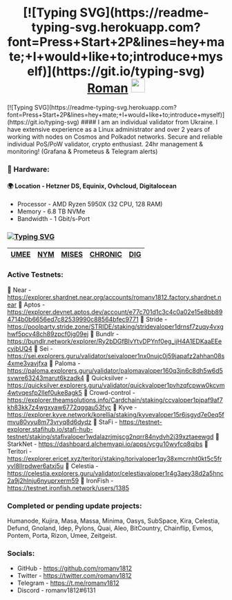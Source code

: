 <!--
**romanv1812/romanv1812** is a ✨ _special_ ✨ repository because its `README.md` (this file) appears on your GitHub profile.

Here are some ideas to get you started:

- 🔭 I’m currently working on ...
- 🌱 I’m currently learning ...
- 👯 I’m looking to collaborate on ...
- 🤔 I’m looking for help with ...
- 💬 Ask me about ...
- 📫 How to reach me: ...
- 😄 Pronouns: ...
- ⚡ Fun fact: ...
-->

<h1 align="center">[![Typing SVG](https://readme-typing-svg.herokuapp.com?font=Press+Start+2P&lines=hey+mate;+I+would+like+to;introduce+myself)](https://git.io/typing-svg) <a href="https://twitter.com/romanv1812" target="_blank">Roman</a> 
<img src="https://github.com/blackcater/blackcater/raw/main/images/Hi.gif" height="32"/></h1>
[![Typing SVG](https://readme-typing-svg.herokuapp.com?font=Press+Start+2P&lines=hey+mate;+I+would+like+to;introduce+myself)](https://git.io/typing-svg)
#### I am an individual validator from Ukraine. I have extensive experience as a Linux administrator and over 2 years of working with nodes on Cosmos and Polkadot networks. Secure and reliable individual PoS/PoW validator, crypto enthusiast. 24hr management & monitoring! (Grafana & Prometeus & Telegram alerts)

### :hammer: Hardware:

#### :earth_africa: Location - Hetzner DS, Equinix, Ovhcloud, Digitalocean 
* Processor - AMD Ryzen 5950X (32 CPU, 128 RAM) 
* Memory - 6.8 TB NVMe 
* Bandwidth - 1 Gbit/s-Port


### [![Typing SVG](https://readme-typing-svg.herokuapp.com?color=%2336BCF7&lines=Mainnets)](https://git.io/typing-svg)
|   **[UMEE](https://umee.explorers.guru/validator/umeevaloper1wj6p0rgdpy8kkj3xa7e8t0g9tn9nyw4hltw2z2)**  | **[NYM](https://mixnet.explorers.guru/mixnode/8fVEYyzsr6xWbgWv19CqiiAWr3ocskn3DU65MNSbQH2q)** | **[MISES](https://portal.mises.site/validator/misesvaloper1js09j57nge6yqphe9wvr8kp70le3wqg28qu0ga)** | **[CHRONIC](https://chronic.zenscan.io/validator.php?addr=chronicvaloper137hvjj8njj8pp6grtmd980am4fa9apywn5wrvq)** | **[DIG](https://look.chillvalidation.com/dig/staking/digvaloper17uf22fvmsg4r54hyxk7j9mxeq0y97fd86507z6)** |
|:---------:|:---------:|:---------:|:---------:|:---------:|



### Active Testnets:
:small_orange_diamond: Near - https://explorer.shardnet.near.org/accounts/romanv1812.factory.shardnet.near
:small_orange_diamond: Aptos - https://explorer.devnet.aptos.dev/account/e77c701d1c3c4c0a02e15e8bb894714b0b6656ed7c82539990c88564bfec9771
:small_orange_diamond: Stride - https://poolparty.stride.zone/STRIDE/staking/stridevaloper1drnsf7zuqy4vxghwf5pcv48ch89zpcf0jg09ej
:small_orange_diamond: Bundlr - https://bundlr.network/explorer/Ry2bDGfBIvYtvDPYnf0eg_ijH4A1EDKaaEEecyjbUQ4
:small_orange_diamond: Sei - https://sei.explorers.guru/validator/seivaloper1nx0nujc0j59japafz2ahhan08s4xme3vavjfxa
:small_orange_diamond: Paloma - https://paloma.explorers.guru/validator/palomavaloper160q3jn6c8dh5w6d5svwre63243marut6kzadk4
:small_orange_diamond: Quicksilver - https://quicksilver.explorers.guru/validator/quickvaloper1pvhzqfcpww0kcvm4wtvqesfp2llef0uke8agk5
:small_orange_diamond: Crowd-control - https://explorer.theamsolutions.info/Cardchain/staking/ccvaloper1pjpaf9af7kh83kk7z4wgxyaw6772qggau53fyc
:small_orange_diamond: Kyve - https://explorer.kyve.network/korellia/staking/kyvevaloper15r6jsgyd7e0eq5fmvu80vyu8m73vryq8d6dydz
:small_orange_diamond: StaFi - https://testnet-explorer.stafihub.io/stafi-hub-testnet/staking/stafivaloper1wdalazrjmjscg2nqrr84nydvh2j39xztaeewgd
:small_orange_diamond: StarkNet - https://dashboard.alchemyapi.io/apps/ycgu10wyfcq8qjbs
:small_orange_diamond: Teritori - https://explorer.ericet.xyz/teritori/staking/torivaloper1qy38xmcrnht0kt5c5fryvl8llrpdwer6atxj5u
:small_orange_diamond: Celestia - https://celestia.explorers.guru/validator/celestiavaloper1r4g3aey38d2a5hnc2a9j2hlnju6nyuprxerm59
:small_orange_diamond: IronFish - https://testnet.ironfish.network/users/1385

### Completed or pending update projects:
Humanode, Kujira, Masa, Massa, Minima, Oasys, SubSpace, Kira, Celestia, Defund, Gnoland, Idep, Pylons, Quai, Aleo, BitCountry, Chainflip, Evmos, Pontem, Porta, Rizon, Umee, Zeitgeist.

### Socials:
* GitHub - https://github.com/romanv1812 
* Twitter - https://twitter.com/romanv1812 
* Telegram - https://t.me/romanv1812 
* Discord - romanv1812#6131
